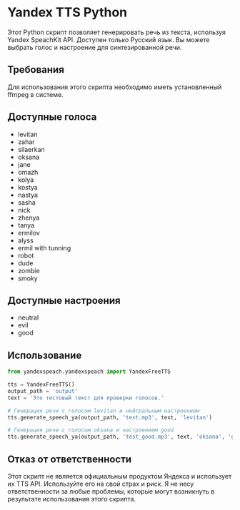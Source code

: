 # Yandex TTS Python

Этот Python скрипт позволяет генерировать речь из текста, используя Yandex SpeachKit API. Доступен только Русский язык. Вы можете выбрать голос и настроение для синтезированной речи.

## Требования

Для использования этого скрипта необходимо иметь установленный ffmpeg в системе.

## Доступные голоса

- levitan
- zahar
- silaerkan
- oksana
- jane
- omazh
- kolya
- kostya
- nastya
- sasha
- nick
- zhenya
- tanya
- ermilov
- alyss
- ermil with tunning
- robot
- dude
- zombie
- smoky

## Доступные настроения

- neutral
- evil
- good

## Использование

```python
from yandexspeach.yandexspeach import YandexFreeTTS

tts = YandexFreeTTS()
output_path = 'output'
text = 'Это тестовый текст для проверки голосов.'

# Генерация речи с голосом levitan и нейтральным настроением
tts.generate_speech_ya(output_path, 'test.mp3', text, 'levitan')

# Генерация речи с голосом oksana и настроением good
tts.generate_speech_ya(output_path, 'test_good.mp3', text, 'oksana', 'good')
```

## Отказ от ответственности

Этот скрипт не является официальным продуктом Яндекса и использует их TTS API. Используйте его на свой страх и риск. Я не несу ответственности за любые проблемы, которые могут возникнуть в результате использования этого скрипта.